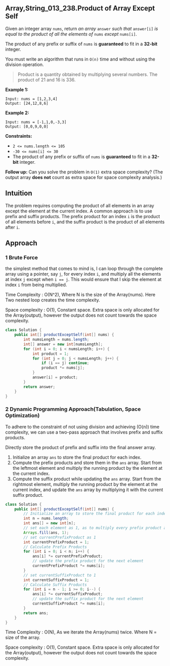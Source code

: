 ## Array,String_013_238.Product of Array Except Self

Given an integer array `nums`, return *an array* `answer` *such that* `answer[i]` *is equal to the product of all the elements of* `nums` *except* `nums[i]`.

The product of any prefix or suffix of `nums` is **guaranteed** to fit in a **32-bit** integer.

You must write an algorithm that runs in `O(n)` time and without using the division operation.

> Product is a quantity obtained by multiplying several numbers. The product of 21 and 16 is 336.

**Example 1:**

```
Input: nums = [1,2,3,4]
Output: [24,12,8,6]
```

**Example 2:**

```
Input: nums = [-1,1,0,-3,3]
Output: [0,0,9,0,0]
```

**Constraints:**

- `2 <= nums.length <= 105`
- `-30 <= nums[i] <= 30`
- The product of any prefix or suffix of `nums` is **guaranteed** to fit in a **32-bit** integer.

**Follow up:** Can you solve the problem in `O(1)` extra space complexity? (The output array **does not** count as extra space for space complexity analysis.)

## Intuition

The problem requires computing the product of all elements in an array except the element at the current index. A common approach is to use prefix and suffix products. The prefix product for an index `i` is the product of all elements before `i`, and the suffix product is the product of all elements after `i`.

## Approach
### 1 Brute Force

the simplest method that comes to mind is, I can loop through the complete array using a pointer, say `j`, for every index `i`, and multiply all the elements at index `j` except when `i == j`. This would ensure that I skip the element at index `i` from being multiplied.

Time Complexity : O(N^2), Where N is the size of the Array(nums). Here Two nested loop creates the time complexity.

Space complexity : O(1), Constant space. Extra space is only allocated for the Array(output), however the output does not count towards the space complexity.


```java
class Solution {
    public int[] productExceptSelf(int[] nums) {
        int numsLength = nums.length;
        int[] answer = new int[numsLength];
        for (int i = 0; i < numsLength; i++) {
            int product = 1;
            for (int j = 0; j < numsLength; j++) {
                if (i == j) continue;
                product *= nums[j];
            }
            answer[i] = product;
        }
        return answer;
    }
}
```

### 2 Dynamic Programming Approach(Tabulation, Space Optimization)

To adhere to the constraint of not using division and achieving (O(n)) time complexity, we can use a two-pass approach that involves prefix and suffix products.

Directly store the product of prefix and suffix into the final answer array.

1. Initialize an array `ans` to store the final product for each index.
2. Compute the prefix products and store them in the `ans` array. Start from the leftmost element and multiply the running product by the element at the current index.
3. Compute the suffix product while updating the `ans` array. Start from the rightmost element, multiply the running product by the element at the current index, and update the `ans` array by multiplying it with the current suffix product.

```java
class Solution {
    public int[] productExceptSelf(int[] nums) {
        // Initialize an array to store the final product for each index.
        int n = nums.length;
        int ans[] = new int[n];
        // set each element as 1, as to multiply every prefix product and suffix product by itself
        Arrays.fill(ans, 1);
        // set currentPrefixProduct as 1
        int currentPrefixProduct = 1;
        // Calculate Prefix Products
        for (int i = 0; i < n; i++) {
            ans[i] *= currentPrefixProduct;
            // update the prefix product for the next element
            currentPrefixProduct *= nums[i];
        }
        // set currentSuffixProduct to 1
        int currentSuffixProduct = 1;
        // Calculate Suffix Products
        for (int i = n - 1; i >= 0; i--) {
            ans[i] *= currentSuffixProduct;
            // update the suffix product for the next element
            currentSuffixProduct *= nums[i];
        }
        return ans;
    }
}
```

Time Complexity : O(N), As we iterate the Array(nums) twice. Where N = size of the array.

Space complexity : O(1), Constant space. Extra space is only allocated for the Array(output), however the output does not count towards the space complexity.
